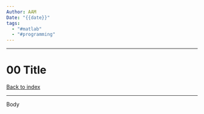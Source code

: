 ```yaml
---
Author: AAM
Date: "{{date}}"
tags:
  - "#matlab"
  - "#programming"
---
```

---
# 00 Title

[Back to index](../Programming/Java/JAVA.md)

---

Body